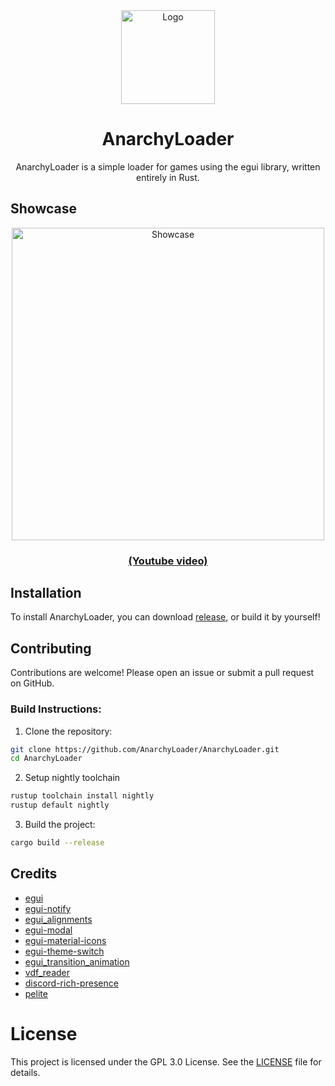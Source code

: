 <!--suppress HtmlDeprecatedAttribute -->
<div align="center">
   <img src="https://github.com/user-attachments/assets/da62d58f-d664-4ce5-8932-db1e04d572c3" width="150" alt="Logo">
   <h1>AnarchyLoader</h1>
   AnarchyLoader is a simple loader for games using the egui library, written entirely in Rust.
</div>

## Showcase

<div align="center">
    <img src="https://github.com/user-attachments/assets/7324d956-fe95-468e-8a72-6d8b42e414dc" width=500 alt="Showcase">
</div>




<h3 align="center"><a href="https://www.youtube.com/watch?v=Q-vz4y1qIZs">(Youtube video)</a></h3>

## Installation

To install AnarchyLoader, you can download [release](https://github.com/AnarchyLoader/AnarchyLoader/releases/latest), or
build it by yourself!

## Contributing

Contributions are welcome! Please open an issue or submit a pull request on GitHub.

### Build Instructions:

1. Clone the repository:

```sh
git clone https://github.com/AnarchyLoader/AnarchyLoader.git
cd AnarchyLoader
```

2. Setup nightly toolchain

```sh
rustup toolchain install nightly
rustup default nightly
```

3. Build the project:

```sh
cargo build --release
```

## Credits

- [egui](https://github.com/emilk/egui)
- [egui-notify](https://github.com/ItsEthra/egui-notify)
- [egui_alignments](https://github.com/a-littlebit/egui_alignments)
- [egui-modal](https://github.com/n00kii/egui-modal)
- [egui-material-icons](https://github.com/lucasmerlin/hello_egui/tree/main/crates/egui_material_icons)
- [egui-theme-switch](https://github.com/bash/egui-theme-switch)
- [egui_transition_animation](https://github.com/dest4590/egui_transition_animation)
- [vdf_reader](https://github.com/icewind1991/vdf-reader)
- [discord-rich-presence](https://github.com/vionya/discord-rich-presence)
- [pelite](https://github.com/CasualX/pelite)

# License

This project is licensed under the GPL 3.0 License. See
the [LICENSE](https://github.com/AnarchyLoader/AnarchyLoader/blob/main/LICENSE) file for details.
